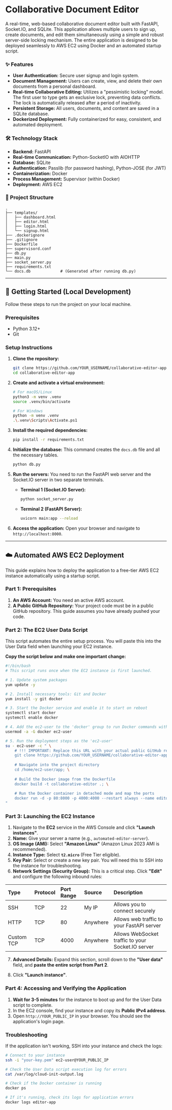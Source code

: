 # Collaborative Document Editor

A real-time, web-based collaborative document editor built with FastAPI, Socket.IO, and SQLite. This application allows multiple users to sign up, create documents, and edit them simultaneously using a simple and robust server-side locking mechanism. The entire application is designed to be deployed seamlessly to AWS EC2 using Docker and an automated startup script.

### ✨ Features

-   **User Authentication:** Secure user signup and login system.
-   **Document Management:** Users can create, view, and delete their own documents from a personal dashboard.
-   **Real-time Collaborative Editing:** Utilizes a "pessimistic locking" model. The first user to type gets an exclusive lock, preventing data conflicts. The lock is automatically released after a period of inactivity.
-   **Persistent Storage:** All users, documents, and content are saved in a SQLite database.
-   **Dockerized Deployment:** Fully containerized for easy, consistent, and automated deployment.

### 🛠️ Technology Stack

-   **Backend:** FastAPI
-   **Real-time Communication:** Python-SocketIO with AIOHTTP
-   **Database:** SQLite
-   **Authentication:** Passlib (for password hashing), Python-JOSE (for JWT)
-   **Containerization:** Docker
-   **Process Management:** Supervisor (within Docker)
-   **Deployment:** AWS EC2

### 📁 Project Structure

```
.
├── templates/
│   ├── dashboard.html
│   ├── editor.html
│   ├── login.html
│   └── signup.html
├── .dockerignore
├── .gitignore
├── Dockerfile
├── supervisord.conf
├── db.py
├── main.py
├── socket_server.py
├── requirements.txt
└── docs.db             # (Generated after running db.py)
```

---

## 🚀 Getting Started (Local Development)

Follow these steps to run the project on your local machine.

### Prerequisites

-   Python 3.12+
-   Git

### Setup Instructions

1.  **Clone the repository:**
    ```bash
    git clone https://github.com/YOUR_USERNAME/collaborative-editor-app.git
    cd collaborative-editor-app
    ```

2.  **Create and activate a virtual environment:**
    ```bash
    # For macOS/Linux
    python3 -m venv .venv
    source .venv/bin/activate

    # For Windows
    python -m venv .venv
    .\.venv\Scripts\Activate.ps1
    ```

3.  **Install the required dependencies:**
    ```bash
    pip install -r requirements.txt
    ```

4.  **Initialize the database:**
    This command creates the `docs.db` file and all the necessary tables.
    ```bash
    python db.py
    ```

5.  **Run the servers:**
    You need to run the FastAPI web server and the Socket.IO server in two separate terminals.

    *   **Terminal 1 (Socket.IO Server):**
        ```bash
        python socket_server.py
        ```

    *   **Terminal 2 (FastAPI Server):**
        ```bash
        uvicorn main:app --reload
        ```

6.  **Access the application:**
    Open your browser and navigate to `http://localhost:8000`.

---

## ☁️ Automated AWS EC2 Deployment

This guide explains how to deploy the application to a free-tier AWS EC2 instance automatically using a startup script.

### Part 1: Prerequisites

1.  **An AWS Account:** You need an active AWS account.
2.  **A Public GitHub Repository:** Your project code must be in a public GitHub repository. This guide assumes you have already pushed your code.

### Part 2: The EC2 User Data Script

This script automates the entire setup process. You will paste this into the User Data field when launching your EC2 instance.

**Copy the script below and make one important change:**

```bash
#!/bin/bash
# This script runs once when the EC2 instance is first launched.

# 1. Update system packages
yum update -y

# 2. Install necessary tools: Git and Docker
yum install -y git docker

# 3. Start the Docker service and enable it to start on reboot
systemctl start docker
systemctl enable docker

# 4. Add the ec2-user to the 'docker' group to run Docker commands without sudo
usermod -a -G docker ec2-user

# 5. Run the deployment steps as the 'ec2-user'
su - ec2-user -c " \
    # !!! IMPORTANT: Replace this URL with your actual public GitHub repository URL !!!
    git clone https://github.com/YOUR_USERNAME/collaborative-editor-app.git /home/ec2-user/app; \
    
    # Navigate into the project directory
    cd /home/ec2-user/app; \
    
    # Build the Docker image from the Dockerfile
    docker build -t collaborative-editor .; \
    
    # Run the Docker container in detached mode and map the ports
    docker run -d -p 80:8000 -p 4000:4000 --restart always --name editor-app collaborative-editor; \
"
```

### Part 3: Launching the EC2 Instance

1.  Navigate to the **EC2** service in the AWS Console and click **"Launch instances"**.
2.  **Name:** Give your server a name (e.g., `automated-editor-server`).
3.  **OS Image (AMI):** Select **"Amazon Linux"** (Amazon Linux 2023 AMI is recommended).
4.  **Instance Type:** Select **`t2.micro`** (Free Tier eligible).
5.  **Key Pair:** Select or create a new key pair. You will need this to SSH into the instance for troubleshooting.
6.  **Network Settings (Security Group):** This is a critical step. Click **"Edit"** and configure the following inbound rules:

| Type       | Protocol | Port Range | Source        | Description                                  |
| :--------- | :------- | :--------- | :------------ | :------------------------------------------- |
| SSH        | TCP      | 22         | My IP         | Allows you to connect securely               |
| HTTP       | TCP      | 80         | Anywhere      | Allows web traffic to your FastAPI server    |
| Custom TCP | TCP      | 4000       | Anywhere      | Allows WebSocket traffic to your Socket.IO server |

7.  **Advanced Details:** Expand this section, scroll down to the **"User data"** field, and **paste the entire script from Part 2**.

8.  Click **"Launch instance"**.

### Part 4: Accessing and Verifying the Application

1.  **Wait for 3-5 minutes** for the instance to boot up and for the User Data script to complete.
2.  In the EC2 console, find your instance and copy its **Public IPv4 address**.
3.  Open `http://YOUR_PUBLIC_IP` in your browser. You should see the application's login page.

### Troubleshooting

If the application isn't working, SSH into your instance and check the logs:
```bash
# Connect to your instance
ssh -i "your-key.pem" ec2-user@YOUR_PUBLIC_IP

# Check the User Data script execution log for errors
cat /var/log/cloud-init-output.log

# Check if the Docker container is running
docker ps

# If it's running, check its logs for application errors
docker logs editor-app
```
